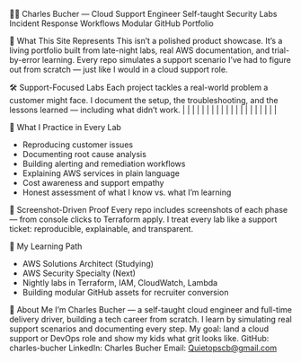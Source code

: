 🧑‍💻 Charles Bucher — Cloud Support Engineer
Self-taught  Security Labs  Incident Response Workflows  Modular GitHub Portfolio

🚧 What This Site Represents
This isn’t a polished product showcase. It’s a living portfolio built from late-night labs, real AWS documentation, and trial-by-error learning. Every repo simulates a support scenario I’ve had to figure out from scratch — just like I would in a cloud support role.

🛠️ Support-Focused Labs
Each project tackles a real-world problem a customer might face. I document the setup, the troubleshooting, and the lessons learned — including what didn’t work.
|  |  |  | 
|  |  |  | 
|  |  |  | 
|  |  |  | 
|  |  |  | 



🧠 What I Practice in Every Lab
- Reproducing customer issues
- Documenting root cause analysis
- Building alerting and remediation workflows
- Explaining AWS services in plain language
- Cost awareness and support empathy
- Honest assessment of what I know vs. what I’m learning

📸 Screenshot-Driven Proof
Every repo includes screenshots of each phase — from console clicks to Terraform apply. I treat every lab like a support ticket: reproducible, explainable, and transparent.

🧭 My Learning Path
- AWS Solutions Architect (Studying)
- AWS Security Specialty (Next)
- Nightly labs in Terraform, IAM, CloudWatch, Lambda
- Building modular GitHub assets for recruiter conversion

💬 About Me
I’m Charles Bucher — a self-taught cloud engineer and full-time delivery driver, building a tech career from scratch. I learn by simulating real support scenarios and documenting every step. My goal: land a cloud support or DevOps role and show my kids what grit looks like.
GitHub: charles-bucher
LinkedIn: Charles Bucher
Email: Quietopscb@gmail.com
